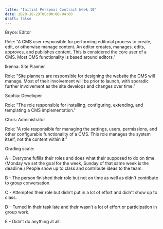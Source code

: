```yaml
---
title: "Initial Personal Contract Week 10"
date: 2020-10-29T00:00:00-04:00
draft: false
---
```

Bryce: Editor






Role: "A CMS user responsible for performing editorial process to create, edit, or otherwise manage content. An editor creates, manages, edits, approves, and publishes content. This is considered the core user of a CMS. Most CMS functionality is based around editors."






Ikenna: Site Planner






Role: "Site planners are responsible for designing the website the CMS will manage. Most of their involvement will be prior to launch, with sporadic further involvement as the site develops and changes over time."





Sophia: Developer





Role: "The role responsible for installing, configuring, extending, and templating a CMS implementation."





Chris: Administrator






Role: "A role responsible for managing the settings, users, permissions, and other configurable functionality of a CMS. This role manages the system itself, not the content within it."






Grading scale:






A - Everyone fufills their roles and does what their supposed to do on time. (Monday we set the goal for the week, Sunday of that same week is the deadline.) People show up to class and contribute ideas to the team.





B - The person finished their role but not on time as well as didn't contribute to group conversation.





C - Attempted their role but didn't put in a lot of effort and didn't show up to class.





D - Turned in their task late and their wasn't a lot of effort or participation in group work.





E - Didn't do anything at all.
